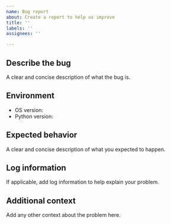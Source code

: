 ```yaml
---
name: Bug report
about: Create a report to help us improve
title: ''
labels: ''
assignees: ''

---
```


## Describe the bug
A clear and concise description of what the bug is.

##  Environment
- OS version:
- Python version:

## Expected behavior
A clear and concise description of what you expected to happen.

## Log information
If applicable, add log information to help explain your problem.

## Additional context
Add any other context about the problem here.
